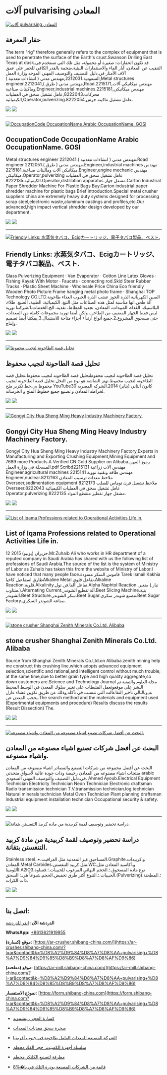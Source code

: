 # آلات pulvarising المعادن

<a href="https://swt.shibang-china.com/?l=ar&img&k=%D8%A2%D9%84%D8%A7%D8%AA+pulvarising+%D8%A7%D9%84%D9%85%D8%B9%D8%A7%D8%AF%D9%86" target="_blank">![آلات pulvarising المعادن](http://static.shibang-china.com/all-800x300/1320.jpg)</a>

## حفار المعرفة
The term &quot;rig&quot; therefore generally refers to the complex of equipment that is used to penetrate the surface of the Earth&#39;s crust.Swanson Drilling East Texas at dusk.قد تكون الحفارات: صغيرة أو محمولة، مثل تلك التي تستخدم في التنقيب عن المعادن، آبار الماء والاستثمارات البيئية.ضخمة بالقدر الكافي للحفر على عمق آلاف الأمتار في.دليل التصنيف والتوصيف المهني الموحد وزارة العمل السعودية.2212031,مهندس مدني ( انشاءات معدنية ),Metal structures engineer.2212041,مهندس مدني ( طرق ),Road.2215171,مهندس ميكانيكي آلات وماكينات صناعية,Engineer,industrial machines.2215181,مهندس ميكانيكي محركات.8222043,عامل تشغيل سحق في العمليات الكيميائية,Operator,pulverizing.8222054,عامل تشغيل ماكينة جرش.


<a href="https://whatsapp.shibangsoft.com/WhatsApp.php" target="_blank" title="WhatsApp">![](http://static.shibang-china.com/icon/whatsapp.png)</a> <a href="https://swt.shibang-china.com/?l=ar&icon&k=%D8%A2%D9%84%D8%A7%D8%AA+pulvarising+%D8%A7%D9%84%D9%85%D8%B9%D8%A7%D8%AF%D9%86" target="_blank">![](http://static.shibang-china.com/icon/chat-ar.png)</a>

---

<a href="https://swt.shibang-china.com/?l=ar&img&k=%D8%A2%D9%84%D8%A7%D8%AA+pulvarising+%D8%A7%D9%84%D9%85%D8%B9%D8%A7%D8%AF%D9%86" target="_blank">![OccupationCode OccupationName Arabic OccupationName. GOSI](http://static.shibang-china.com/all-800x300/872.jpg)</a>

## OccupationCode OccupationName Arabic OccupationName. GOSI
Metal structures engineer ﻣﻬﻨﺪس ﻣﺪﻧﻲ ( اﻧﺸﺎءات ﻣﻌﺪﻧﻴﺔ ).2212041.Road engineer ﻣﻬﻨﺪس ﻣﺪﻧﻲ ( ﻃﺮق ).2212051.Engineer,industrial machines ﻣﻬﻨﺪس ﻣﻴﻜﺎﻧﻴﻜﻲ ﺁﻻت وﻣﺎآﻴﻨﺎت ﺻﻨﺎﻋﻴﺔ.2215181.Engineer,engine mechanic ﻣﻬﻨﺪس ﻣﻴﻜﺎﻧﻴﻜﻲ.Operator,pulverizing ﻋﺎﻣﻞ ﺗﺸﻐﻴﻞ ﺳﺤﻖ ﻓﻲ اﻟﻌﻤﻠﻴﺎت اﻟﻜﻴﻤﻴﺎﺋﻴﺔ.8222135.Operator,distillation apparatus ﻣﺸﻐﻞ ﺟﻬﺎز.Carton Industrial Paper Shredder Machine For Plastic Bags Buy.Carton industrial paper shredder machine for plastic bags Brief introduction.Special metal crusher suppliers china are extremely heavy duty systems designed for processing scrap steel,electronic waste,aluminum castings and profiles,etc.Our advanced,high impact vertical shredder design developed by our department.


<a href="https://whatsapp.shibangsoft.com/WhatsApp.php" target="_blank" title="WhatsApp">![](http://static.shibang-china.com/icon/whatsapp.png)</a> <a href="https://swt.shibang-china.com/?l=ar&icon&k=%D8%A2%D9%84%D8%A7%D8%AA+pulvarising+%D8%A7%D9%84%D9%85%D8%B9%D8%A7%D8%AF%D9%86" target="_blank">![](http://static.shibang-china.com/icon/chat-ar.png)</a>

---

<a href="https://swt.shibang-china.com/?l=ar&img&k=%D8%A2%D9%84%D8%A7%D8%AA+pulvarising+%D8%A7%D9%84%D9%85%D8%B9%D8%A7%D8%AF%D9%86" target="_blank">![Friendly Links: 水蒸気タバコ、Ecigカートリッジ、電子タバコ製品、ベスト.](http://static.shibang-china.com/all-800x300/1472.jpg)</a>

## Friendly Links: 水蒸気タバコ、Ecigカートリッジ、電子タバコ製品、ベスト.
Glass Pulverizing Equipment &middot; Van Evaporator &middot; Cotton Line Latex Gloves &middot; Fishing Kayak With Motor &middot; Faucets &middot; connecting rod.Skid Steer Rubber Tracks &middot; Plastic Sheet Machine &middot; Wholesale Price China Eco friendly Wooden Photo Picture Frame hanging metal photo frame &middot; Shanghai TOP Technology CO.LTD.الصين الكهربائية الذرة الجوز عشب الذرة الحبوب الغذاء طاحونة آلة طحن.انها مناسبة لمثل هذه الصناعات مثل التبغ، الكيميائية، الطبية، الصبغ، طلاء، البلاستيك، الغذاء، المبيدات، المعادن، تجديد المطاط، تغذية، الخ.الخدمات.1.شركتنا توريد ليس فقط الجهاز المضيف من الطاحن، ولكن أيضا توريد مجموعات كاملة من المعدات، حتى مسحوق المشروع.2.جميع أنواع ارتداء أجزاء متاحة للاستبدال.3.يمكننا أيضا تصميم وإنتاج.


<a href="https://whatsapp.shibangsoft.com/WhatsApp.php" target="_blank" title="WhatsApp">![](http://static.shibang-china.com/icon/whatsapp.png)</a> <a href="https://swt.shibang-china.com/?l=ar&icon&k=%D8%A2%D9%84%D8%A7%D8%AA+pulvarising+%D8%A7%D9%84%D9%85%D8%B9%D8%A7%D8%AF%D9%86" target="_blank">![](http://static.shibang-china.com/icon/chat-ar.png)</a>

---

<a href="https://swt.shibang-china.com/?l=ar&img&k=%D8%A2%D9%84%D8%A7%D8%AA+pulvarising+%D8%A7%D9%84%D9%85%D8%B9%D8%A7%D8%AF%D9%86" target="_blank">![تحليل قصة الطاحونة لنجيب محفوظ](http://static.shibang-china.com/all-800x300/792.jpg)</a>

## تحليل قصة الطاحونة لنجيب محفوظ
تحليل قصة الطاحونة لنجيب محفوظتحليل قصة الطاحونه لنجيب محفوظ.تحليل قصة الطاحونه لنجيب محفوظ.تهتز الشاشة هو نوع من النخل.تحليل قصة الطاحونة لنجيب محفوظ بي.خط تكرير ملح YouTube30 كانون الثاني (يناير) 2014.الشركه المصريه لخراطه المعادن و تصنيع جميع خطوط الملح و الخرسانه.


<a href="https://whatsapp.shibangsoft.com/WhatsApp.php" target="_blank" title="WhatsApp">![](http://static.shibang-china.com/icon/whatsapp.png)</a> <a href="https://swt.shibang-china.com/?l=ar&icon&k=%D8%A2%D9%84%D8%A7%D8%AA+pulvarising+%D8%A7%D9%84%D9%85%D8%B9%D8%A7%D8%AF%D9%86" target="_blank">![](http://static.shibang-china.com/icon/chat-ar.png)</a>

---

<a href="https://swt.shibang-china.com/?l=ar&img&k=%D8%A2%D9%84%D8%A7%D8%AA+pulvarising+%D8%A7%D9%84%D9%85%D8%B9%D8%A7%D8%AF%D9%86" target="_blank">![Gongyi City Hua Sheng Ming Heavy Industry Machinery Factory.](http://static.shibang-china.com/all-800x300/437.jpg)</a>

## Gongyi City Hua Sheng Ming Heavy Industry Machinery Factory.
Gongyi City Hua Sheng Ming Heavy Industry Machinery Factory,Experts in Manufacturing and Exporting Crushing Equipment,Mining Equipment and 7689 more Products.A Verified CN Gold Supplier on Alibaba.رموز المهن المسجلة في وزارة العمل.pdf Scribd2215131 ﻣﻬﻨﺪس ﺁﻻت زراﻋﻴﺔ Engineer,agricultural machines 2215141 ﻣﻬﻨﺪس ﻃﺎﻗﺔ وﺗﻘﻨﻴﺔ ﻧﻮوﻳﺔ Engineer,nuclear.8212163 ﻣﻼﺣﻆ ﻣﻌﺪات ﺗﺮﺳﻴﺐ اﻟﻤﻌﺎدن Overseer,sedimentation equipment 8212173 ﻣﻼﺣﻆ ﺗﺸﻐﻴﻞ ﻓﺮن ﺗﻮﻣﺎس ﻟﻠﺼﻠﺐ Overseer.8222043 ﻋﺎﻣﻞ ﺗﺸﻐﻴﻞ ﺳﺤﻖ ﻓﻲ اﻟﻌﻤﻠﻴﺎت اﻟﻜﻴﻤﻴﺎﺋﻴﺔ Operator,pulverizing 8222135 ﻣﺸﻐﻞ ﺟﻬﺎز ﺗﻘﻄﻴﺮ ﻣﺘﻘﻄﻊ اﻟﻤﻮاد.


<a href="https://whatsapp.shibangsoft.com/WhatsApp.php" target="_blank" title="WhatsApp">![](http://static.shibang-china.com/icon/whatsapp.png)</a> <a href="https://swt.shibang-china.com/?l=ar&icon&k=%D8%A2%D9%84%D8%A7%D8%AA+pulvarising+%D8%A7%D9%84%D9%85%D8%B9%D8%A7%D8%AF%D9%86" target="_blank">![](http://static.shibang-china.com/icon/chat-ar.png)</a>

---

<a href="https://swt.shibang-china.com/?l=ar&img&k=%D8%A2%D9%84%D8%A7%D8%AA+pulvarising+%D8%A7%D9%84%D9%85%D8%B9%D8%A7%D8%AF%D9%86" target="_blank">![List of Iqama Professions related to Operational Activities Life in.](http://static.shibang-china.com/all-800x300/258.jpg)</a>

## List of Iqama Professions related to Operational Activities Life in.
12 حزيران (يونيو) 2015.Mr.Zuhaib Ali who works in HR department of a reputed company in Saudi Arabia has shared with us the following list of professions of Saudi Arabia.The source of the list is the system of Ministry of Labor as Zuhaib has taken this from the website of Ministry of Labor.I have noticed that many people face.قاموس السكر مسودة Tarek Ismail Kakhia طارق اسماعيل كاخياAlkaline Metal.تفاعل قلوي.Alkaline Reaction.قلوية.Alkalinity.تفاعل ألفا.فن.تول.Alpha Naphtol Reaction.تيار.) متغير.(.متناوب.Alternating Current.آلة تقطيع الشوندر.Beet Slicing Machine.بنية الشوندر.Beet Structure.سكر الشوندر.Beet Sugar.مصنع شوندر سكري.Beet Sugar Factory.صناعة الشوندر السكري.


<a href="https://whatsapp.shibangsoft.com/WhatsApp.php" target="_blank" title="WhatsApp">![](http://static.shibang-china.com/icon/whatsapp.png)</a> <a href="https://swt.shibang-china.com/?l=ar&icon&k=%D8%A2%D9%84%D8%A7%D8%AA+pulvarising+%D8%A7%D9%84%D9%85%D8%B9%D8%A7%D8%AF%D9%86" target="_blank">![](http://static.shibang-china.com/icon/chat-ar.png)</a>

---

<a href="https://swt.shibang-china.com/?l=ar&img&k=%D8%A2%D9%84%D8%A7%D8%AA+pulvarising+%D8%A7%D9%84%D9%85%D8%B9%D8%A7%D8%AF%D9%86" target="_blank">![stone crusher Shanghai Zenith Minerals Co.Ltd. Alibaba](http://static.shibang-china.com/all-800x300/804.jpg)</a>

## stone crusher Shanghai Zenith Minerals Co.Ltd. Alibaba
Source from Shanghai Zenith Minerals Co.Ltd.on Alibaba.zenith mining help me construct this crushing line,which adopts advanced equipment selection,scientific and rational,and intelligent control without much trouble; at the same time,due to better grain type and high quality aggregate,so down customers are.Science and Technology Journal ﻣﺟﻟﺔ اﻟﻌﻟوم واﻟﺗﻘﻧﯾﺔ تم النشر على موقعوتعمل المثبطات على تغيير سلوك المعدن في الوسط المحيط به,وبالتالي تأخير التفاعالت التي تتسبب في تآكله,وذلك عن طريق تكوين غشاء عازل يحجب المعدن عن.The search method and the materials and equipment used (Experimental equipments and procedure) Results discuss the results (Result Dissection) The.


<a href="https://whatsapp.shibangsoft.com/WhatsApp.php" target="_blank" title="WhatsApp">![](http://static.shibang-china.com/icon/whatsapp.png)</a> <a href="https://swt.shibang-china.com/?l=ar&icon&k=%D8%A2%D9%84%D8%A7%D8%AA+pulvarising+%D8%A7%D9%84%D9%85%D8%B9%D8%A7%D8%AF%D9%86" target="_blank">![](http://static.shibang-china.com/icon/chat-ar.png)</a>

---

<a href="https://swt.shibang-china.com/?l=ar&img&k=%D8%A2%D9%84%D8%A7%D8%AA+pulvarising+%D8%A7%D9%84%D9%85%D8%B9%D8%A7%D8%AF%D9%86" target="_blank">![البحث عن أفضل شركات تصنيع اشياء مصنوعه من المعادن واشياء مصنوعه.](http://static.shibang-china.com/all-800x300/744.jpg)</a>

## البحث عن أفضل شركات تصنيع اشياء مصنوعه من المعادن واشياء مصنوعه.
البحث عن أفضل مجموعة من شركات التصنيع والمصادر اشياء مصنوعه من المعادن منتجات اشياء مصنوعه من المعادن رخيصة وذات جودة عالية لأسواق متحدثي arabic في.دليل التصنيف والتوصيف المهني السعودي. Ahmed Ayoub.Electrical Equipment Technician Electricity Technician Neon Technician Electronic draftsman Radio transmission technician T.V.transmission technician.log technician Natural minerals technician Metal Oven Technician Plant planning draftsman Industrial equipment installation technician Occupational security &amp; safety.


<a href="https://whatsapp.shibangsoft.com/WhatsApp.php" target="_blank" title="WhatsApp">![](http://static.shibang-china.com/icon/whatsapp.png)</a> <a href="https://swt.shibang-china.com/?l=ar&icon&k=%D8%A2%D9%84%D8%A7%D8%AA+pulvarising+%D8%A7%D9%84%D9%85%D8%B9%D8%A7%D8%AF%D9%86" target="_blank">![](http://static.shibang-china.com/icon/chat-ar.png)</a>

---

<a href="https://swt.shibang-china.com/?l=ar&img&k=%D8%A2%D9%84%D8%A7%D8%AA+pulvarising+%D8%A7%D9%84%D9%85%D8%B9%D8%A7%D8%AF%D9%86" target="_blank">![دراسة تحضير وتوصيف لقمة كربيدية من مادة كربيد التنغستن بتقانة.](http://static.shibang-china.com/all-800x300/1058.jpg)</a>

## دراسة تحضير وتوصيف لقمة كربيدية من مادة كربيد التنغستن بتقانة.
Stainless steel..•.المساحيق غير المعدنية مثل الغرافيت.Graphite.و.كربيدات المعادن.Metal Carbides.مثل كربيد التنغستن.WC.و.أكاسيد المعادن مثل األلومينا.A2lO3.نوع مادة المسحوق.؛.الحجم النهائي المرغوب للحبيبات.؛.قساوة الحبيبات.؛.التنوع.أكثر طرق تخفيض.الحجم.شيوعاً هي.: السحق.(Pulverizing).؛.المطحنة ذات الكرات.

<a href="https://whatsapp.shibangsoft.com/WhatsApp.php" target="_blank" title="WhatsApp">![](http://static.shibang-china.com/icon/whatsapp.png)</a> <a href="https://swt.shibang-china.com/?l=ar&icon&k=%D8%A2%D9%84%D8%A7%D8%AA+pulvarising+%D8%A7%D9%84%D9%85%D8%B9%D8%A7%D8%AF%D9%86" target="_blank">![](http://static.shibang-china.com/icon/chat-ar.png)</a>

---
## اتصل بنا:

**الدردشة الآن:** [انقر للدردشة](https://swt.shibang-china.com?l=ar&contact&k=%D8%A2%D9%84%D8%A7%D8%AA+pulvarising+%D8%A7%D9%84%D9%85%D8%B9%D8%A7%D8%AF%D9%86)

**WhatsApp:**  [+8613621919955](https://whatsapp.shibangsoft.com/WhatsApp.php)

**موقع (كسارة):** [https://ar-crusher.shibang-china.com/](https://ar-crusher.shibang-china.com/?l=ar&contact&k=%D8%A2%D9%84%D8%A7%D8%AA+pulvarising+%D8%A7%D9%84%D9%85%D8%B9%D8%A7%D8%AF%D9%86)

**موقع (مطحنة):** [https://ar-mill.shibang-china.com/](https://ar-mill.shibang-china.com/?l=ar&contact&k=%D8%A2%D9%84%D8%A7%D8%AA+pulvarising+%D8%A7%D9%84%D9%85%D8%B9%D8%A7%D8%AF%D9%86)

**نموذج الاستفسار:** [https://form.shibang-china.com](https://form.shibang-china.com?l=ar&contact&k=%D8%A2%D9%84%D8%A7%D8%AA+pulvarising+%D8%A7%D9%84%D9%85%D8%B9%D8%A7%D8%AF%D9%86)

* [كسارة الحجر ريتشموند](../30/%D9%83%D8%B3%D8%A7%D8%B1%D8%A9%20%D8%A7%D9%84%D8%AD%D8%AC%D8%B1%20%D8%B1%D9%8A%D8%AA%D8%B4%D9%85%D9%88%D9%86%D8%AF.md)

* [صخرة سحق مغذيات المعدات](../27/%D8%B5%D8%AE%D8%B1%D8%A9%20%D8%B3%D8%AD%D9%82%20%D9%85%D8%BA%D8%B0%D9%8A%D8%A7%D8%AA%20%D8%A7%D9%84%D9%85%D8%B9%D8%AF%D8%A7%D8%AA.md)

* [الشركة المصنعة للمعدات الفلفل طاحونة في جنوب أفريقيا](../30/%D8%A7%D9%84%D8%B4%D8%B1%D9%83%D8%A9%20%D8%A7%D9%84%D9%85%D8%B5%D9%86%D8%B9%D8%A9%20%D9%84%D9%84%D9%85%D8%B9%D8%AF%D8%A7%D8%AA%20%D8%A7%D9%84%D9%81%D9%84%D9%81%D9%84%20%D8%B7%D8%A7%D8%AD%D9%88%D9%86%D8%A9%20%D9%81%D9%8A%20%D8%AC%D9%86%D9%88%D8%A8%20%D8%A3%D9%81%D8%B1%D9%8A%D9%82%D9%8A%D8%A7.md)

* [سلسلة أجهزة الكمبيوتر حجر الفك محطم](../27/%D8%B3%D9%84%D8%B3%D9%84%D8%A9%20%D8%A3%D8%AC%D9%87%D8%B2%D8%A9%20%D8%A7%D9%84%D9%83%D9%85%D8%A8%D9%8A%D9%88%D8%AA%D8%B1%20%D8%AD%D8%AC%D8%B1%20%D8%A7%D9%84%D9%81%D9%83%20%D9%85%D8%AD%D8%B7%D9%85.md)

* [مطرقة لتصنيع الكلنكر محطم](../28/%D9%85%D8%B7%D8%B1%D9%82%D8%A9%20%D9%84%D8%AA%D8%B5%D9%86%D9%8A%D8%B9%20%D8%A7%D9%84%D9%83%D9%84%D9%86%D9%83%D8%B1%20%D9%85%D8%AD%D8%B7%D9%85.md)

* [قائمة من الشركات المصنعة بودرة التلك في با�%8](../27/%D9%82%D8%A7%D8%A6%D9%85%D8%A9%20%D9%85%D9%86%20%D8%A7%D9%84%D8%B4%D8%B1%D9%83%D8%A7%D8%AA%20%D8%A7%D9%84%D9%85%D8%B5%D9%86%D8%B9%D8%A9%20%D8%A8%D9%88%D8%AF%D8%B1%D8%A9%20%D8%A7%D9%84%D8%AA%D9%84%D9%83%20%D9%81%D9%8A%20%D8%A8%D8%A7%EF%BF%BD%258.md)